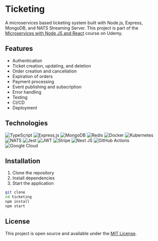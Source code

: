 # Ticketing

A microservices based ticketing system built with Node.js, Express, MongoDB, and NATS Streaming Server. This project is part of the [Microservices with Node JS and React](https://www.udemy.com/course/microservices-with-node-js-and-react/) course on Udemy.

## Features

- Authentication
- Ticket creation, updating, and deletion
- Order creation and cancellation
- Expiration of orders
- Payment processing
- Event publishing and subscription
- Error handling
- Testing
- CI/CD
- Deployment

## Technologies

![TypeScript](https://img.shields.io/badge/typescript-%23007ACC.svg?style=for-the-badge&logo=typescript&logoColor=white)
![Express.js](https://img.shields.io/badge/express.js-%23404d59.svg?style=for-the-badge&logo=express&logoColor=%2361DAFB)
![MongoDB](https://img.shields.io/badge/MongoDB-%234ea94b.svg?style=for-the-badge&logo=mongodb&logoColor=white)
![Redis](https://img.shields.io/badge/redis-%23DD0031.svg?style=for-the-badge&logo=redis&logoColor=white)
![Docker](https://img.shields.io/badge/docker-%230db7ed.svg?style=for-the-badge&logo=docker&logoColor=white)
![Kubernetes](https://img.shields.io/badge/kubernetes-%23326ce5.svg?style=for-the-badge&logo=kubernetes&logoColor=white)
![NATS](https://img.shields.io/badge/NATS-black?style=for-the-badge&logo=nats&logoColor=white)
![Jest](https://img.shields.io/badge/-jest-%23C21325?style=for-the-badge&logo=jest&logoColor=white)
![JWT](https://img.shields.io/badge/JWT-black?style=for-the-badge&logo=JSON%20web%20tokens)
![Stripe](https://img.shields.io/badge/Stripe-%2351A5BA.svg?style=for-the-badge&logo=Stripe&logoColor=white)
![Next JS](https://img.shields.io/badge/Next-black?style=for-the-badge&logo=next.js&logoColor=white)
![GitHub Actions](https://img.shields.io/badge/GitHub%20Actions-%232671E5.svg?style=for-the-badge&logo=github%20actions&logoColor=white)
![Google Cloud](https://img.shields.io/badge/Google%20Cloud-%234285F4.svg?style=for-the-badge&logo=google%20cloud&logoColor=white)

## Installation

1. Clone the repository
2. Install dependencies
3. Start the application

```bash
git clone
cd ticketing
npm install
npm start
```

## License

This project is open source and available under the [MIT License](LICENSE).
